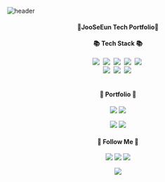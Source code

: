 ![header](https://capsule-render.vercel.app/api?type=waving&color=pink&height=120&animation=fadeIn&section=footer&text=🐸JooSeEun_Tech_Portfolio🐸&fontAlign=50)

<h4 align="center">🐸JooSeEun Tech Portfolio🐸

<h4 align="center">📚 Tech Stack 📚</h3>
<p align="center">
<img src="https://img.shields.io/badge/C++-00599C?style=flat-square&logo=cplusplus&logoColor=white"/></a>&nbsp
<img src="https://img.shields.io/badge/Python-3776AB?style=flat-square&logo=Python&logoColor=white"/></a>&nbsp
<img src="https://img.shields.io/badge/Window32API-009020?style=flat-square&logo=Win32&logoColor=white"/></a>&nbsp
<img src="https://img.shields.io/badge/DirectX11-FF4088?style=flat-square&logo=DirectX&logoColor=white"/></a>&nbsp
<img src="https://img.shields.io/badge/GitHub-181717?style=flat-square&logo=GitHub&logoColor=white"/></a>&nbsp
  <br>
<img src="https://img.shields.io/badge/Notion-000000?style=flat-square&logo=Notion&logoColor=white"/></a>&nbsp
<img src="https://img.shields.io/badge/OpenGL-5586A4?style=flat-square&logo=OpenGL&logoColor=white"/></a>&nbsp
<img src="https://img.shields.io/badge/OpenCV-5C3EE8?style=flat-square&logo=OpenCV&logoColor=white"/></a>&nbsp
  <br>
  <br>

<h4 align="center">🐣 Portfolio 🐣</h3>
<p align="center">
  <a href="https://youtu.be/qZYWshKHXmU?si=I7QHuIOAaRp40u2n"><img src="https://img.shields.io/badge/Win32API(개인)-FF0000?style=flat-square&logo=Youtube&logoColor=white&link=https://youtu.be/qZYWshKHXmU?si=I7QHuIOAaRp40u2n"/></a>
  <a href="https://youtu.be/M1ZLYeJ8Tgw?si=sjth6NZy30c3D-by"><img src="https://img.shields.io/badge/Win32API(팀)-FF9E0F?style=flat-square&logo=Youtube&logoColor=white&link=https://youtu.be/M1ZLYeJ8Tgw?si=sjth6NZy30c3D-by"/></a>
  <br>
  <p align="center">
  <a href="https://youtu.be/a4kFFGYjLXE?si=K_RBsBHvhF4mvmJh"><img src="https://img.shields.io/badge/DirectX11 3D(팀)-02458D?style=flat-square&logo=Youtube&logoColor=white&link=https://youtu.be/a4kFFGYjLXE?si=K_RBsBHvhF4mvmJh"/></a>
<a href="https://youtu.be/IaRR-lpxjYU?si=zu1Evh3awc8oXIQm"><img src="https://img.shields.io/badge/DirectX11 2D(개인)-0ABF53?style=flat-square&logo=Youtube&logoColor=white&link=https://youtu.be/IaRR-lpxjYU?si=zu1Evh3awc8oXIQm"/></a>
     <br>
<h4 align="center">🌈 Follow Me 🌈</h3>
<p align="center">
  <a href="https://blog.naver.com/joo5484"><img src="https://img.shields.io/badge/Tech%20Blog-11B48A?style=flat-square&logo=Vimeo&logoColor=white&link=https://blog.naver.com/joo5484"/></a>
  <a href="mailto:joo5484@gmail.com"><img src="https://img.shields.io/badge/Gmail-d14836?style=flat-square&logo=Gmail&logoColor=white&link=joo5484@gmail.com"/></a>
  <a href="https://www.notion.so/STUDY-NOTE-21b0598635c74c98b715c85d5d86fb60?pvs=4"><img src="https://img.shields.io/badge/Notion-000000?style=flat-square&logo=Notion&logoColor=white&link=https://www.notion.so/STUDY-NOTE-21b0598635c74c98b715c85d5d86fb60"/></a>

 <br>
<p align="center">
<a href="https://hits.seeyoufarm.com"><img src="https://hits.seeyoufarm.com/api/count/incr/badge.svg?url=https%3A%2F%2Fgithub.com%2Fjooseeun%2Fhit-counter&count_bg=%23E400FF&title_bg=%23555555&icon=&icon_color=%23E7E7E7&title=hits&edge_flat=true"/></a>




</p>
